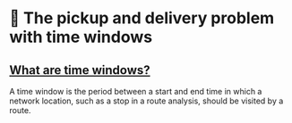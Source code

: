 # 🚚 The pickup and delivery problem with time windows


## [What are time windows?](https://desktop.arcgis.com/en/arcmap/latest/extensions/network-analyst/time-windows.htm)
A time window is the period between a start and end time in which a network location, such as a stop in a route analysis, should be visited by a route.

